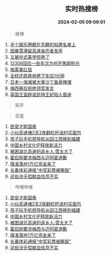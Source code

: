 <div align="center"><h2>实时热搜榜</h2><h4>2024-02-05 09:09:01</h4></div>

> 微博  

1. [半个娱乐圈都在苏醒的拟邀名单上](https://s.weibo.com/weibo?q=%23%E5%8D%8A%E4%B8%AA%E5%A8%B1%E4%B9%90%E5%9C%88%E9%83%BD%E5%9C%A8%E8%8B%8F%E9%86%92%E7%9A%84%E6%8B%9F%E9%82%80%E5%90%8D%E5%8D%95%E4%B8%8A%23&t=31&band_rank=1&Refer=top)<br />
2. [因暴雪滞留高速亲历者发声](https://s.weibo.com/weibo?q=%23%E5%9B%A0%E6%9A%B4%E9%9B%AA%E6%BB%9E%E7%95%99%E9%AB%98%E9%80%9F%E4%BA%B2%E5%8E%86%E8%80%85%E5%8F%91%E5%A3%B0%23&t=31&band_rank=2&Refer=top)<br />
3. [又被中式美学惊艳了](https://s.weibo.com/weibo?q=%23%E5%8F%88%E8%A2%AB%E4%B8%AD%E5%BC%8F%E7%BE%8E%E5%AD%A6%E6%83%8A%E8%89%B3%E4%BA%86%23&t=31&band_rank=3&Refer=top)<br />
4. [12306回应一些车次为何开售即秒光](https://s.weibo.com/weibo?q=%2312306%E5%9B%9E%E5%BA%94%E4%B8%80%E4%BA%9B%E8%BD%A6%E6%AC%A1%E4%B8%BA%E4%BD%95%E5%BC%80%E5%94%AE%E5%8D%B3%E7%A7%92%E5%85%89%23&t=31&band_rank=4&Refer=top)<br />
5. [格莱美红毯](https://s.weibo.com/weibo?q=%E6%A0%BC%E8%8E%B1%E7%BE%8E%E7%BA%A2%E6%AF%AF&t=31&band_rank=5&Refer=top)<br />
6. [全程还原奔驰男下车后1分钟](https://s.weibo.com/weibo?q=%23%E5%85%A8%E7%A8%8B%E8%BF%98%E5%8E%9F%E5%A5%94%E9%A9%B0%E7%94%B7%E4%B8%8B%E8%BD%A6%E5%90%8E1%E5%88%86%E9%92%9F%23&t=31&band_rank=6&Refer=top)<br />
7. [日本一海滩被大量沙丁鱼骨掩埋](https://s.weibo.com/weibo?q=%23%E6%97%A5%E6%9C%AC%E4%B8%80%E6%B5%B7%E6%BB%A9%E8%A2%AB%E5%A4%A7%E9%87%8F%E6%B2%99%E4%B8%81%E9%B1%BC%E9%AA%A8%E6%8E%A9%E5%9F%8B%23&t=31&band_rank=7&Refer=top)<br />
8. [梅西赛后拒绝领奖发言](https://s.weibo.com/weibo?q=%23%E6%A2%85%E8%A5%BF%E8%B5%9B%E5%90%8E%E6%8B%92%E7%BB%9D%E9%A2%86%E5%A5%96%E5%8F%91%E8%A8%80%23&t=31&band_rank=8&Refer=top)<br />
9. [英国王室辟谣凯特王妃陷入昏迷](https://s.weibo.com/weibo?q=%23%E8%8B%B1%E5%9B%BD%E7%8E%8B%E5%AE%A4%E8%BE%9F%E8%B0%A3%E5%87%AF%E7%89%B9%E7%8E%8B%E5%A6%83%E9%99%B7%E5%85%A5%E6%98%8F%E8%BF%B7%23&t=31&band_rank=9&Refer=top)<br />

> 知乎  


> 百度  

1. [民安才能国泰](https://www.baidu.com/s?wd=%E6%B0%91%E5%AE%89%E6%89%8D%E8%83%BD%E5%9B%BD%E6%B3%B0&sa=fyb_news&rsv_dl=fyb_news)<br />
2. [小伙高速堵2天2夜翻栏杆进村买面包](https://www.baidu.com/s?wd=%E5%B0%8F%E4%BC%99%E9%AB%98%E9%80%9F%E5%A0%B52%E5%A4%A92%E5%A4%9C%E7%BF%BB%E6%A0%8F%E6%9D%86%E8%BF%9B%E6%9D%91%E4%B9%B0%E9%9D%A2%E5%8C%85&sa=fyb_news&rsv_dl=fyb_news)<br />
3. [孩子玩手机把导航从回江西换到福建](https://www.baidu.com/s?wd=%E5%AD%A9%E5%AD%90%E7%8E%A9%E6%89%8B%E6%9C%BA%E6%8A%8A%E5%AF%BC%E8%88%AA%E4%BB%8E%E5%9B%9E%E6%B1%9F%E8%A5%BF%E6%8D%A2%E5%88%B0%E7%A6%8F%E5%BB%BA&sa=fyb_news&rsv_dl=fyb_news)<br />
4. [中国乡村文化IP释放新活力](https://www.baidu.com/s?wd=%E4%B8%AD%E5%9B%BD%E4%B9%A1%E6%9D%91%E6%96%87%E5%8C%96IP%E9%87%8A%E6%94%BE%E6%96%B0%E6%B4%BB%E5%8A%9B&sa=fyb_news&rsv_dl=fyb_news)<br />
5. [被困湖北高速的返乡人:雪太大了](https://www.baidu.com/s?wd=%E8%A2%AB%E5%9B%B0%E6%B9%96%E5%8C%97%E9%AB%98%E9%80%9F%E7%9A%84%E8%BF%94%E4%B9%A1%E4%BA%BA%3A%E9%9B%AA%E5%A4%AA%E5%A4%A7%E4%BA%86&sa=fyb_news&rsv_dl=fyb_news)<br />
6. [霍启刚要求梅西与迈阿密道歉](https://www.baidu.com/s?wd=%E9%9C%8D%E5%90%AF%E5%88%9A%E8%A6%81%E6%B1%82%E6%A2%85%E8%A5%BF%E4%B8%8E%E8%BF%88%E9%98%BF%E5%AF%86%E9%81%93%E6%AD%89&sa=fyb_news&rsv_dl=fyb_news)<br />
7. [降准落地1万亿资金来了](https://www.baidu.com/s?wd=%E9%99%8D%E5%87%86%E8%90%BD%E5%9C%B01%E4%B8%87%E4%BA%BF%E8%B5%84%E9%87%91%E6%9D%A5%E4%BA%86&sa=fyb_news&rsv_dl=fyb_news)<br />
8. [长春体彩通报“中奖彩票被撕毁”](https://www.baidu.com/s?wd=%E9%95%BF%E6%98%A5%E4%BD%93%E5%BD%A9%E9%80%9A%E6%8A%A5%E2%80%9C%E4%B8%AD%E5%A5%96%E5%BD%A9%E7%A5%A8%E8%A2%AB%E6%92%95%E6%AF%81%E2%80%9D&sa=fyb_news&rsv_dl=fyb_news)<br />
9. [这些涉无偿献血信息不实](https://www.baidu.com/s?wd=%E8%BF%99%E4%BA%9B%E6%B6%89%E6%97%A0%E5%81%BF%E7%8C%AE%E8%A1%80%E4%BF%A1%E6%81%AF%E4%B8%8D%E5%AE%9E&sa=fyb_news&rsv_dl=fyb_news)<br />

> 哔哩哔哩  

1. [民安才能国泰](https://www.baidu.com/s?wd=%E6%B0%91%E5%AE%89%E6%89%8D%E8%83%BD%E5%9B%BD%E6%B3%B0&sa=fyb_news&rsv_dl=fyb_news)<br />
2. [小伙高速堵2天2夜翻栏杆进村买面包](https://www.baidu.com/s?wd=%E5%B0%8F%E4%BC%99%E9%AB%98%E9%80%9F%E5%A0%B52%E5%A4%A92%E5%A4%9C%E7%BF%BB%E6%A0%8F%E6%9D%86%E8%BF%9B%E6%9D%91%E4%B9%B0%E9%9D%A2%E5%8C%85&sa=fyb_news&rsv_dl=fyb_news)<br />
3. [孩子玩手机把导航从回江西换到福建](https://www.baidu.com/s?wd=%E5%AD%A9%E5%AD%90%E7%8E%A9%E6%89%8B%E6%9C%BA%E6%8A%8A%E5%AF%BC%E8%88%AA%E4%BB%8E%E5%9B%9E%E6%B1%9F%E8%A5%BF%E6%8D%A2%E5%88%B0%E7%A6%8F%E5%BB%BA&sa=fyb_news&rsv_dl=fyb_news)<br />
4. [中国乡村文化IP释放新活力](https://www.baidu.com/s?wd=%E4%B8%AD%E5%9B%BD%E4%B9%A1%E6%9D%91%E6%96%87%E5%8C%96IP%E9%87%8A%E6%94%BE%E6%96%B0%E6%B4%BB%E5%8A%9B&sa=fyb_news&rsv_dl=fyb_news)<br />
5. [被困湖北高速的返乡人:雪太大了](https://www.baidu.com/s?wd=%E8%A2%AB%E5%9B%B0%E6%B9%96%E5%8C%97%E9%AB%98%E9%80%9F%E7%9A%84%E8%BF%94%E4%B9%A1%E4%BA%BA%3A%E9%9B%AA%E5%A4%AA%E5%A4%A7%E4%BA%86&sa=fyb_news&rsv_dl=fyb_news)<br />
6. [霍启刚要求梅西与迈阿密道歉](https://www.baidu.com/s?wd=%E9%9C%8D%E5%90%AF%E5%88%9A%E8%A6%81%E6%B1%82%E6%A2%85%E8%A5%BF%E4%B8%8E%E8%BF%88%E9%98%BF%E5%AF%86%E9%81%93%E6%AD%89&sa=fyb_news&rsv_dl=fyb_news)<br />
7. [降准落地1万亿资金来了](https://www.baidu.com/s?wd=%E9%99%8D%E5%87%86%E8%90%BD%E5%9C%B01%E4%B8%87%E4%BA%BF%E8%B5%84%E9%87%91%E6%9D%A5%E4%BA%86&sa=fyb_news&rsv_dl=fyb_news)<br />
8. [长春体彩通报“中奖彩票被撕毁”](https://www.baidu.com/s?wd=%E9%95%BF%E6%98%A5%E4%BD%93%E5%BD%A9%E9%80%9A%E6%8A%A5%E2%80%9C%E4%B8%AD%E5%A5%96%E5%BD%A9%E7%A5%A8%E8%A2%AB%E6%92%95%E6%AF%81%E2%80%9D&sa=fyb_news&rsv_dl=fyb_news)<br />
9. [这些涉无偿献血信息不实](https://www.baidu.com/s?wd=%E8%BF%99%E4%BA%9B%E6%B6%89%E6%97%A0%E5%81%BF%E7%8C%AE%E8%A1%80%E4%BF%A1%E6%81%AF%E4%B8%8D%E5%AE%9E&sa=fyb_news&rsv_dl=fyb_news)<br />

